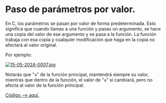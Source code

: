 # Paso de parámetros por valor.

En C, los parámetros se pasan por valor de forma predeterminada. Esto significa que cuando llamas a una función y pasas un argumento, se hace una copia del valor de ese argumento y se pasa a la función. La función trabaja con esa copia y cualquier modificación que haga en la copia no afectará al valor original.

Por ejemplo:

[![15-05-2024-0007.jpg](https://i.postimg.cc/vB80f53C/15-05-2024-0007.jpg)](https://postimg.cc/d7XRKZM9)

Notarás que "`a`" de la función principal, mantendrá siempre su valor, mientras que dentro de la función, el valor de "`a`" sí cambiará, pero no afecta al valor de la función principal.

[Código --> aquí.](valor.c)